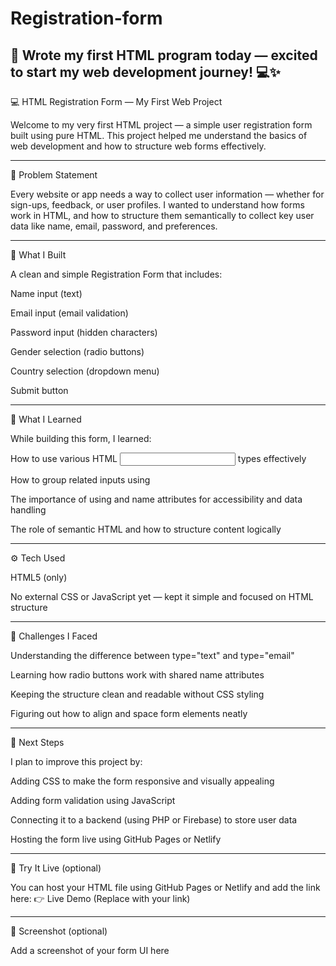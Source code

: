 # Registration-form
 🚀 Wrote my first HTML program today — excited to start my web development journey! 💻✨
---

💻 HTML Registration Form — My First Web Project

Welcome to my very first HTML project — a simple user registration form built using pure HTML. This project helped me understand the basics of web development and how to structure web forms effectively.


---

🧩 Problem Statement

Every website or app needs a way to collect user information — whether for sign-ups, feedback, or user profiles. I wanted to understand how forms work in HTML, and how to structure them semantically to collect key user data like name, email, password, and preferences.


---

🔨 What I Built

A clean and simple Registration Form that includes:

Name input (text)

Email input (email validation)

Password input (hidden characters)

Gender selection (radio buttons)

Country selection (dropdown menu)

Submit button



---

🧠 What I Learned

While building this form, I learned:

How to use various HTML <input> types effectively

How to group related inputs using <form>

The importance of using <label> and name attributes for accessibility and data handling

The role of semantic HTML and how to structure content logically



---

⚙️ Tech Used

HTML5 (only)

No external CSS or JavaScript yet — kept it simple and focused on HTML structure



---

🧗 Challenges I Faced

Understanding the difference between type="text" and type="email"

Learning how radio buttons work with shared name attributes

Keeping the structure clean and readable without CSS styling

Figuring out how to align and space form elements neatly



---

🚀 Next Steps

I plan to improve this project by:

Adding CSS to make the form responsive and visually appealing

Adding form validation using JavaScript

Connecting it to a backend (using PHP or Firebase) to store user data

Hosting the form live using GitHub Pages or Netlify



---

📌 Try It Live (optional)

You can host your HTML file using GitHub Pages or Netlify and add the link here: 👉 Live Demo (Replace with your link)


---

📸 Screenshot (optional)

Add a screenshot of your form UI here

